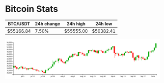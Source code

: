 # Bitcoin Stats

BTC/USDT|24h change|24h high|24h low|
|---|---|---|---|
|$55166.84|7.50%|$55555.00|$50382.41|

<img src="./chart.svg">
